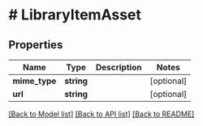 # # LibraryItemAsset

## Properties

Name | Type | Description | Notes
------------ | ------------- | ------------- | -------------
**mime_type** | **string** |  | [optional]
**url** | **string** |  | [optional]

[[Back to Model list]](../../README.md#models) [[Back to API list]](../../README.md#endpoints) [[Back to README]](../../README.md)
